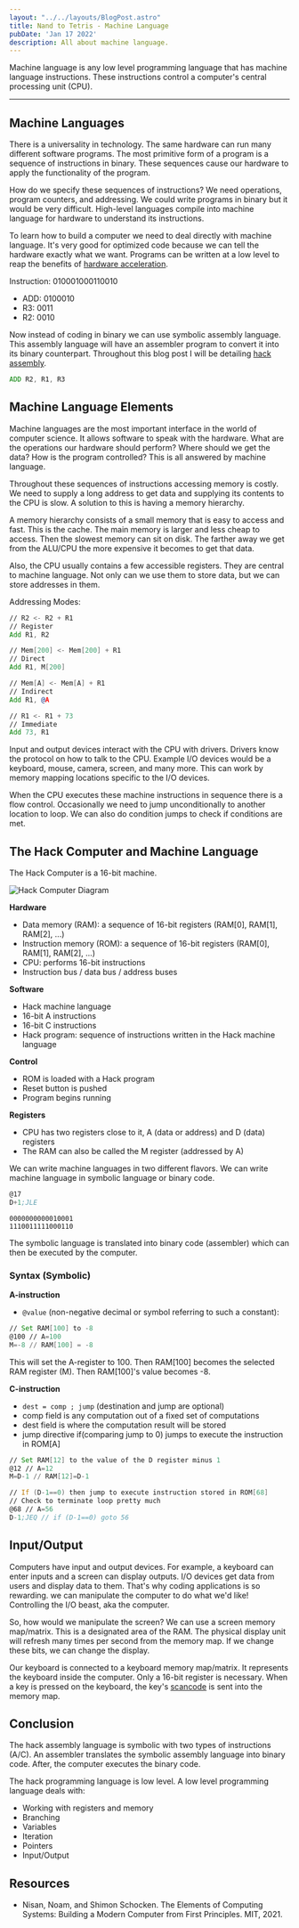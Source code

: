 ```yaml
---
layout: "../../layouts/BlogPost.astro"
title: Nand to Tetris - Machine Language
pubDate: 'Jan 17 2022'
description: All about machine language.
---
```


Machine language is any low level programming language that has machine language instructions. These instructions control a computer's central processing unit (CPU).

---

## Machine Languages

There is a universality in technology. The same hardware can run many different software programs. The most primitive form of a program is a sequence of instructions in binary. These sequences cause our hardware to apply the functionality of the program.

How do we specify these sequences of instructions? We need operations, program counters, and addressing. We could write programs in binary but it would be very difficult. High-level languages compile into machine language for hardware to understand its instructions.

To learn how to build a computer we need to deal directly with machine language. It's very good for optimized code because we can tell the hardware exactly what we want. Programs can be written at a low level to reap the benefits of [hardware acceleration](https://en.wikipedia.org/wiki/Hardware_acceleration).

Instruction: 010001000110010

- ADD: 0100010
- R3: 0011
- R2: 0010

Now instead of coding in binary we can use symbolic assembly language. This assembly language will have an assembler program to convert it into its binary counterpart. Throughout this blog post I will be detailing [hack assembly](<https://en.wikipedia.org/wiki/Hack_computer#Instruction_set_architecture_(ISA)_and_machine_language>).

```asm
ADD R2, R1, R3
```

## Machine Language Elements

Machine languages are the most important interface in the world of computer science. It allows software to speak with the hardware. What are the operations our hardware should perform? Where should we get the data? How is the program controlled? This is all answered by machine language.

Throughout these sequences of instructions accessing memory is costly. We need to supply a long address to get data and supplying its contents to the CPU is slow. A solution to this is having a memory hierarchy.

A memory hierarchy consists of a small memory that is easy to access and fast. This is the cache. The main memory is larger and less cheap to access. Then the slowest memory can sit on disk. The farther away we get from the ALU/CPU the more expensive it becomes to get that data.

Also, the CPU usually contains a few accessible registers. They are central to machine language. Not only can we use them to store data, but we can store addresses in them.

Addressing Modes:

```asm
// R2 <- R2 + R1
// Register
Add R1, R2
```

```asm
// Mem[200] <- Mem[200] + R1
// Direct
Add R1, M[200]
```

```asm
// Mem[A] <- Mem[A] + R1
// Indirect
Add R1, @A
```

```asm
// R1 <- R1 + 73
// Immediate
Add 73, R1
```

Input and output devices interact with the CPU with drivers. Drivers know the protocol on how to talk to the CPU. Example I/O devices would be a keyboard, mouse, camera, screen, and many more. This can work by memory mapping locations specific to the I/O devices.

When the CPU executes these machine instructions in sequence there is a flow control. Occasionally we need to jump unconditionally to another location to loop. We can also do condition jumps to check if conditions are met.

## The Hack Computer and Machine Language

The Hack Computer is a 16-bit machine.

![Hack Computer Diagram](/nand-tetris/Hack_Diagram.png)

**Hardware**

- Data memory (RAM): a sequence of 16-bit registers (RAM[0], RAM[1], RAM[2], ...)
- Instruction memory (ROM): a sequence of 16-bit registers (RAM[0], RAM[1], RAM[2], ...)
- CPU: performs 16-bit instructions
- Instruction bus / data bus / address buses

**Software**

- Hack machine language
- 16-bit A instructions
- 16-bit C instructions
- Hack program: sequence of instructions written in the Hack machine language

**Control**

- ROM is loaded with a Hack program
- Reset button is pushed
- Program begins running

**Registers**

- CPU has two registers close to it, A (data or address) and D (data) registers
- The RAM can also be called the M register (addressed by A)

We can write machine languages in two different flavors. We can write machine language in symbolic language or binary code.

```asm
@17
D+1;JLE
```

```
0000000000010001
1110011111000110
```

The symbolic language is translated into binary code (assembler) which can then be executed by the computer.

### Syntax (Symbolic)

**A-instruction**

- `@value` (non-negative decimal or symbol referring to such a constant):

```asm
// Set RAM[100] to -8
@100 // A=100
M=-8 // RAM[100] = -8
```

This will set the A-register to 100. Then RAM[100] becomes the selected RAM register (M). Then RAM[100]'s value becomes -8.

**C-instruction**

- `dest = comp ; jump` (destination and jump are optional)
- comp field is any computation out of a fixed set of computations
- dest field is where the computation result will be stored
- jump directive if(comparing jump to 0) jumps to execute the instruction in ROM[A]

```asm
// Set RAM[12] to the value of the D register minus 1
@12 // A=12
M=D-1 // RAM[12]=D-1
```

```asm
// If (D-1==0) then jump to execute instruction stored in ROM[68]
// Check to terminate loop pretty much
@68 // A=56
D-1;JEQ // if (D-1==0) goto 56
```

## Input/Output

Computers have input and output devices. For example, a keyboard can enter inputs and a screen can display outputs. I/O devices get data from users and display data to them. That's why coding applications is so rewarding. we can manipulate the computer to do what we'd like! Controlling the I/O beast, aka the computer.

So, how would we manipulate the screen? We can use a screen memory map/matrix. This is a designated area of the RAM. The physical display unit will refresh many times per second from the memory map. If we change these bits, we can change the display.

Our keyboard is connected to a keyboard memory map/matrix. It represents the keyboard inside the computer. Only a 16-bit register is necessary. When a key is pressed on the keyboard, the key's [scancode](https://en.wikipedia.org/wiki/Scancode) is sent into the memory map.

## Conclusion

The hack assembly language is symbolic with two types of instructions (A/C). An assembler translates the symbolic assembly language into binary code. After, the computer executes the binary code.

The hack programming language is low level. A low level programming language deals with:

- Working with registers and memory
- Branching
- Variables
- Iteration
- Pointers
- Input/Output

## Resources

- Nisan, Noam, and Shimon Schocken. The Elements of Computing Systems: Building a Modern Computer from First Principles. MIT, 2021.
